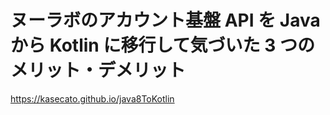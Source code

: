 # ヌーラボのアカウント基盤 API を Java から Kotlin に移行して気づいた 3 つのメリット・デメリット

https://kasecato.github.io/java8ToKotlin
